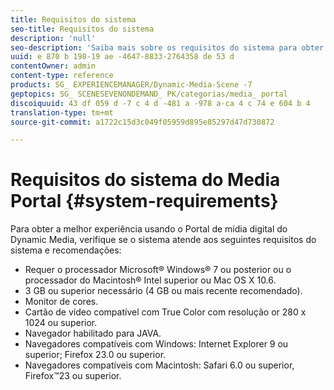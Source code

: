 ```yaml
---
title: Requisitos do sistema
seo-title: Requisitos do sistema
description: 'null'
seo-description: 'Saiba mais sobre os requisitos do sistema para obter a melhor experiência usando o Media Portal. '
uuid: e 870 b 198-19 ae -4647-8833-2764358 de 53 d
contentOwner: admin
content-type: reference
products: SG_ EXPERIENCEMANAGER/Dynamic-Media-Scene -7
geptopics: SG_ SCENESEVENONDEMAND_ PK/categorias/media_ portal
discoiquuid: 43 df 059 d -7 c 4 d -481 a -978 a-ca 4 c 74 e 604 b 4
translation-type: tm+mt
source-git-commit: a1722c15d3c049f05959d895e85297d47d730872

---
```



# Requisitos do sistema do Media Portal {#system-requirements}

Para obter a melhor experiência usando o Portal de mídia digital do Dynamic Media, verifique se o sistema atende aos seguintes requisitos do sistema e recomendações:

* Requer o processador Microsoft® Windows® 7 ou posterior ou o processador do Macintosh® Intel superior ou Mac OS X 10.6.
* 3 GB ou superior necessário (4 GB ou mais recente recomendado).
* Monitor de cores.
* Cartão de vídeo compatível com True Color com resolução or 280 x 1024 ou superior.
* Navegador habilitado para JAVA.
* Navegadores compatíveis com Windows: Internet Explorer 9 ou superior; Firefox 23.0 ou superior.
* Navegadores compatíveis com Macintosh: Safari 6.0 ou superior, Firefox™23 ou superior.

